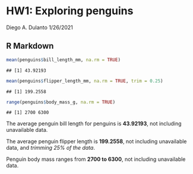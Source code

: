 HW1: Exploring penguins
================
Diego A. Dulanto
1/26/2021

## R Markdown

``` r
mean(penguins$bill_length_mm, na.rm = TRUE)
```

    ## [1] 43.92193

``` r
mean(penguins$flipper_length_mm, na.rm = TRUE, trim = 0.25)
```

    ## [1] 199.2558

``` r
range(penguins$body_mass_g, na.rm = TRUE)
```

    ## [1] 2700 6300

The average penguin bill length for penguins is **43.92193**, not
including unavailable data.

The average penguin flipper length is **199.2558**, not including
unavailable data, and *trimming 25% of the data*.

Penguin body mass ranges from **2700 to 6300**, not including
unavailable data.
